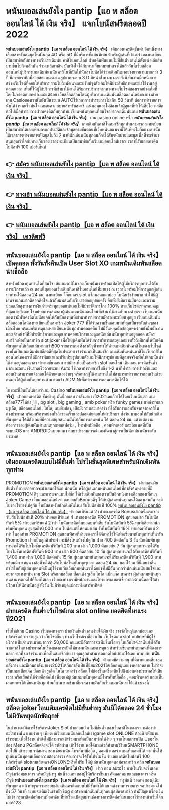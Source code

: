 # พนันบอลเล่นยังไง pantip【แอ พ สล็อต ออนไลน์ ได้ เงิน จริง】  แจกโบนัสฟรีตลอดปี 2022

**พนันบอลเล่นยังไง pantip【แอ พ สล็อต ออนไลน์ ได้ เงิน จริง】** เติมถอนเครดิตขั้นต่ำ  อีกหนึ่งทางเลือกสำหรับคนยุคใหม่ในยุค 4G หรือ 5G ที่มีบริการที่แสนพิเศษสำหรับผู้เล่นที่เข้ามาร่วมลงทะเบียนเป็นสมาชิกกับทางทางเว็บเราเดิมพัน คาสิโนออนไลน์ ฝากเดิมพันแบบไม่มีขั้นต่ำ เล่นได้ตั้งแต่ หลักสิบบาทขึ้นไปถึงหลักพัน ร่วมเพลิดเพลิน บันเทิงใจได้กับทางเว็บเกมพนันเราได้แล้ววันนี้เว็บสล็อตออนไลน์ผู้บริการเกมเดิมพันพนันคาสิโนที่เปิดให้นักล่าโบนัสได้ร่วมเดิมพันมาอย่างยาวนานมากกว่า 3 ปี มีภาพกราฟิกที่สวยสดและงดงาม รูปแบบระบบ 3 D
มิหนำซ้ำทางทางเรายังมี ทีมงานมือหนึ่งการสร้างเว็บไซต์ที่คอยให้บริการ  รวมไปถึงพัฒนาและปรับปรุงตัวเกมให้มีประสิทธิภาพและน่าใช้งานอยู่ตลอดเวลา เพื่อที่ให้ผู้ใช้บริการที่เข้ามาใช้งานได้รับการบริการจากทางทางเว็บไซต์ของเราอย่างเต็มที่โดยไม่ขาดตกบกพร่องแม้แต่น้อย เว็บสล็อตออนไลน์ผู้บริการเกมเดิมพันสล็อตออนไลน์ของทางค่ายเกม Casioของเรานั้นยังเป็นระบบ AUTOใช้เวลาการทำรายการไม่เกิน 50 วินาที ต่อการทำรายการ นับได้ว่ารวดเร็วทันใจและสะดวกสบายสำหรับสมาชิกแน่นอนและไม่ต้องแจ้งผู้ดูแลที่ทำให้เสียโอกาสอีกต่อไปเมื่อทำรายการฝากเครดิตกับทุกท่าน
เซียนพนันทุกคนที่สนใจอยากจะเดิมพันเกม **พนันบอลเล่นยังไง pantip【แอ พ สล็อต ออนไลน์ ได้ เงิน จริง】** เกม casino online หรือ ***พนันบอลเล่นยังไง pantip【แอ พ สล็อต ออนไลน์ ได้ เงิน จริง】*** เกมเดิมพันคาสิโนสมาชิกทุกท่านสามารถลงทะเบียนเป็นสมาชิกได้เลยเพียงกรอกประวัติและข้อมูลตามขั้นตอนที่เว็บพนันของเรามีให้เพียงไม่กี่อย่างเท่านั้น ใช้เวลาการทำรายการเปิดยูสไม่ถึง 2 นาทีนักเล่นพนันทุกคนก็จะได้รับรหัสผ่านและยูสเพื่อที่จะเข้ามาสนุกสุดเร้าใจกับทางเว็บของเราลงทะเบียนเป็นสมาชิกกับเว็บเกมออนไลน์เราณ เวลานี้รับเลยเครดิตโบนัสฟรี 100 เปอร์เซ็นต์ 

## 👉 [สมัคร พนันบอลเล่นยังไง pantip【แอ พ สล็อต ออนไลน์ ได้ เงิน จริง】](https://archa888.com/)
## 👉 [ทางเข้า พนันบอลเล่นยังไง pantip【แอ พ สล็อต ออนไลน์ ได้ เงิน จริง】](https://archa888.com/)
## 👉 [พนันบอลเล่นยังไง pantip【แอ พ สล็อต ออนไลน์ ได้ เงิน จริง】 เครดิตฟรี](https://archa888.com/)

## พนันบอลเล่นยังไง pantip【แอ พ สล็อต ออนไลน์ ได้ เงิน จริง】 เปิดตลอด ทั้งวันทั้งคืนเปิด User Slot XO เกมพนันเดิมพันสล็อตน่าเชื่อถือ

สำหรับนักลงทุนท่านใดที่สนใจ เล่นเกมคาสิโนของเว็บพนันเราพร้อมเปิดให้ผู้ใช้บริการทุกท่านได้รับการบริการแล้ว ณ ตอนนี้สุดยอดเว็บเดิมพันคาสิโนออนไลน์ที่มาแรง ณ เวลานี้ พร้อมให้การดูแลผู้เล่นทุกท่านได้ตลอด 24 ชม. ลงทะเบียน โจ๊กเกอร์ slot แจ็กพอตแตกบ่อย โบนัสเข้าง่ายมาก ทำให้มีผู้เล่นจำนวนมากติดอกติดใจแล้วกับมาเล่นกับเว็บเราต่ออยู่บ่อยครั้ง อีกทั้งยังมีความมั่นคงและความปลอดภัยสูงทางการเงินจ่ายจริงทุกยอดแน่นอนไม่มีประวัติการโกง 100% ทางเว็บไซต์เราครอบคลุมที่สุดและยังตอบโจทย์ทุกการเล่นของผู้เล่นเกมพนันออนไลน์ที่เข้ามาใช้งานกับทางค่ายเรา
เว็บเกมพนันของเรามีฟรีเครดิตโบนัสแจกให้กับนักลงทุนที่เข้ามาทำรายการสมัครลงทะเบียนทุกยูส เว็บเกมเดิมพันสล็อตออนไลน์ลงทะเบียนเป็นสมาชิก Joker 777 ที่ได้รับความชื่นชอบมากที่สุดเป็นระดับต้นๆของเมืองไทย พร้อมบริการดูแลเหล่าเซียนพนันทุกท่านตลอดคืน ไม่มีวันหยุดนักขัตฤกษ์พร้อมยังมีพนักงานและเจ้าหน้าที่ที่มีประสิทธิภาพและคุณภาพคอยบริการและดูแลนักเล่นพนันทุกท่านอยู่ตลอด สมัครสมาชิกเพื่อเป็นสมาชิก slot joker เพื่อให้ผู้เดิมพันได้รับการบริการและดูแลอย่างทั่วถึงมีเกมให้นักเดิมพันทุกคนได้เลือกเล่นมากกว่า500 รายการเกม
สิ่งสำคัญที่จะทำให้ค่ายเกมเดิมพันคาสิโนของเว็บไซต์เรานั้นเป็นเกมเดิมพันสล็อตดีที่สุดในประเทศ เข้าร่วมมาเป็นสมาชิก  เกมเดิมพันพนันคาสิโนเว็บคาสิโนออนไลน์ของเราได้มีการพัฒนาและปรับปรุงรูปแบบตัวเกมให้มีภาพรูปแบบที่ดูสมจจริงเพื่อให้เกมนั้นน่าใช้งานอยู่ตลอดเวลา ทำตามขั้นตอนการสมัครเพื่อเป็นสมาชิก slot ออนไลน์ เติมถอน เครดิตขั้นต่ำ ฝากและถอน เงินรวดเร็วด้วยระบบ Auto ใช้เวลาทำรายการไม่ถึง 1-2 นาทีทั้งรายการฝากเงินและถอนเงินสามารถแจ้งถอนได้ด้วยตนเองง่ายๆ หรือหากผู้ใช้งานท่านใดไม่สามารถทำรายการถอนเงินด้วยตนเองได้ผู้เดิมพันทุกท่านสามารถแจ้ง ADMINเพื่อทำรายการถอนเครดิตให้ได้

ในขณะนี้ยืนยันได้เลยว่าเกม Casino **พนันบอลเล่นยังไง pantip【แอ พ สล็อต ออนไลน์ ได้ เงิน จริง】** ฝากถอนเครดิต ขั้นต่ำทรู มันนี่วอเลท กำลังมาแรงปี2021เลยก็ว่าได้โดยเว็บพนันเรา เกมสล็อต777ได้นำ  jili , pg slot , big gaming , amb poker หรือ funky games แหล่งรวมเกมรูเล็ต, สล็อตออนไลน์, ไฮโล, เกมยิงปลา, เสือมังกร และบาคาร่า ที่ได้รับการยอมรับจากจากคาสิโนต่างประเทศ พร้อมบริการอย่างทั่วถึงรวดเร็วและปลอดภัยคอยให้คำปรึกษา ทั้งวัน มามอบให้กับนักเดิมพันทุกคน ได้มีตัวเกมที่มีความสนุกสนานมันไปกับการเล่นพนัน ได้ ตลอด 24 ชม. แล้วแต่ความต้องการของผู้เดิมพันผ่านบนทุกแพลตฟอร์ม , โทรศัพท์มือถือ , คอมพิวเตอร์ และไอแพดที่เป็นระบบIOS และ ANDROIDแบบพกพา ศึกษาประสบการณ์และพัฒนาสู่การเป็นนักเล่นพนันระดับประเทศ

## พนันบอลเล่นยังไง pantip【แอ พ สล็อต ออนไลน์ ได้ เงิน จริง】 เติมถอนเครดิตแบบไม่มีขั้นต่ำ โปรโมชั่นสุดพิเศษสำหรับนักเดิมพันทุกท่าน

 PROMOTION  **พนันบอลเล่นยังไง pantip【แอ พ สล็อต ออนไลน์ ได้ เงิน จริง】** ฝากถอนเงิน ขั้นต่ำ ที่ค่ายเราอยากจะนำเสนอให้แก่  นักพนัน หรือผู้เล่นเกมพนันออนไลน์ที่กำลังค้นหาค่ายที่มี  PROMOTION ดีๆ และการแจกแบบไม่กั๊ก ให้เว็บเดิมพันของเราเป็นอีกหนึ่งทางเลือกของเพื่อนๆ Joker Game เว็บเกมออนไลน์เรา ขอบอกกับBonusดีๆ ให้กับผู้เล่นพนันทุกคนได้ลองเล่นกัน จะมีโปรอะไรบ้างไปดูกัน
โบนัสสำหรับนักเดิมพันใหม่ รับโบนัสทันที 100% [พนันบอลเล่นยังไง pantip【แอ พ สล็อต ออนไลน์ ได้ เงิน จริง】](https://archa888.com/) ทำยอดเทิร์นแค่ 2 เท่าของเครดิต
Bonusฝากครั้งแรกของวัน รับโบนัสทันที 20% ทำยอดเทิร์นแค่ 4 เท่าของเครดิต
 PROMOTION ทุกยอดฝาก รับโบนัสทันที 5% ทำยอดเทิร์นแค่ 2 เท่า
โบนัสเครดิตคืนยอดทุนที่เสีย รับโบนัสทันที 5% ทุนที่เสียจากนักเดิมพันทุกคน สูงสุดถึง6,000 บาท
โบนัสแชร์ให้คนมาเล่น รับโบนัสทันที 16% ทำยอดเทิร์นแค่ 2 เท่า
ในสุดท้าย PROMOTION สุดแสนพิศษที่ค่ายของเราได้จัดหาไว้ให้เพื่อเซียนพนันทุกท่านที่น่ารัก  Promotion ฝากเป็นลูกค้าประจำ จะมีสิ่งไหนบ้างไปดูกัน
ฝาก 400 ติดต่อกัน 3 วัน นักเดิมพันทุกท่านจะได้รับโปรโมชั่นเครดิตฟรีทันที 200 บาท
ฝาก 1,000 ติดต่อกัน 7 วัน ผู้เล่นทุกท่านจะได้รับโปรโมชั่นเครดิตฟรีทันที 900 บาท
ฝาก 900 ติดต่อกัน 10 วัน ผู้เล่นทุกท่านจะได้รับเครดิตฟรีทันที 1,400 บาท
ฝาก 1,000 ติดต่อกัน 15 วัน ผู้เล่นเกมพนันทุกคนจะได้รับเครดิตฟรีทันที 1,900 บาท
พร้อมมีการหมุนวงล้อที่จะได้ลุ้นรับโบนัสใหญ่ในทุกๆเวลา ตลอด 24 ชม. บอกไว้ ณ ที่นี้เลยว่าคืนกำไรให้กับผู้เล่นทุกคนที่เป็นผู้ใช้งานกับเว็บเกมพนันเราได้อย่างไม่มีอั้น หากว่านักเล่นพนันสนใจและอยากจะแทงพนัน เกม Slot หรือเกมสล็อต ป๊อกเด้ง รูเล็ต ไฮโล แบ็กแจ๊ค บาคาร่า ผู้เล่นเกมพนันทุกคนสามารถกดไปที่ลิ้งค์ได้เลย เว็บของทางเรามีพนักงานและโปรแกรมเมอร์เชี่ยวชาญด้านนี้คอยให้คำปรึกษาให้นักพนันอยู่ ทั้งวัน ไม่มีวันหยุดแม้กระทั่งเสาร์อาทิตย์

## พนันบอลเล่นยังไง pantip【แอ พ สล็อต ออนไลน์ ได้ เงิน จริง】 ฝากเครดิต ขั้นต่ำ  เว็บไซต์เกม slot online ยอดฮิตที่มาแรงปี2021

เว็บไซต์เกม Casino เว็บของทางเรา ฝากเงินขั้นต่ำ เล่นง่ายได้เงินจริง รางวัลใหญ่แตกบ่อยและเปอร์เซ็นต์การจ่ายสูงกว่าเว็บไซต์อื่นๆ ทางเว็บไซต์เราถือว่าเป็น เว็บไซต์เกม slot onlineที่มีผู้ใช้บริการเป็นจำนวนมากมากกว่า 50,000 คนและมีอัตราว่าจะเพิ่มขึ้นเรื่อยๆ ในเว็บไซต์เรานั้นยังได้รับจากคาสิโนต่างประเทศในเรื่องของการเปิดให้แทงพนันและการดูแล สำหรับเซียนพนันทุกคนที่ต้องการและอยากที่จะเข้าร่วมมาเพื่อเป็นสมาชิกกับเรา คุณลูกค้าสามารถแอดไลน์เข้ามาได้เลย
	มาพบกับ **พนันบอลเล่นยังไง pantip【แอ พ สล็อต ออนไลน์ ได้ เงิน จริง】** ตัวเกมมีความสนุกที่มีภาพและเสียงสุดอลังการ และมีเกมกำลังมาแรง2021ให้กับกำลังเป็นที่นิยม2021ได้เลือกหมุนอย่างหลากหลาย  ไม่ว่าจะเป็นเกมแบ็กแจ๊ค ป๊อกเด้ง รูเล็ต ไฮโล บาคาร่า สล็อต ไม่ต้องขึ้นเครื่องบินไปถึงบ่อนต่างประเทศให้เสียเวลา หรือเสียค่าใช้จ่ายอีกต่อไป เพียงแค่ผู้เล่นเกมพนันทุกคนมีโทรศัพท์มือถือ , คอมพิวเตอร์ และแท็บเลตพกพาได้เซียนพนันทุกท่านก็สามารถเข้ามาลิ้มรสความมันกับเว็บเกมพนันเราได้แล้วขณะนี้

## พนันบอลเล่นยังไง pantip【แอ พ สล็อต ออนไลน์ ได้ เงิน จริง】 สล็อต jokerโอนเติมเครดิตไม่มีขั้นต่ำทรู มันนี่ได้ตลอด 24 ชั่วโมง ไม่มีวันหยุดนักขัตฤกษ์

ในส่วนของวิธีการใช้บริการJoker Slot ฝากถอนเงิน ไม่มีขั้นต่ำ ของเว็บคาสิโนของเรา จะต้องทำอะไรบ้างนั้น แบบง่าย ๆ เพียงแค่เว็บเกมพนันออนไลน์เราgame slot ONLONE ต้องมี รหัสผ่าน เข้าระบบเพื่อใช้งาน ถ้ายังไม่มีสามารถเข้าร่วมมาเพื่อเป็นสมาชิกได้ง่าย ๆ จากโหมดการเปิด Userในช่อง Menu PGสล็อตจึงจะได้ รหัสผ่าน เข้าใช้งาน พอได้มาแล้วก็ทำตามวิธีบนSMARTPHONE ต่อไปนี้
เข้าระบบ รหัสผ่าน  ของเซียนพนัน โทรศัพท์มือถือ , คอมพิวเตอร์ และแท็บเลตก็ได้
จากนั้นให้ผู้เล่นพนันทุกคนเลือกความต้องการว่า ต้องการจะได้รับโปรโมชั่น รับเลยเครดิตโบนัสฟรี 100 เปอร์เซ็นต์  slotเกมเสี่ยงดวงONLONEหรือไม่รับ
ให้ผู้เล่นพนันทุกคนสมัครสมาชิก คลิก **พนันบอลเล่นยังไง pantip【แอ พ สล็อต ออนไลน์ ได้ เงิน จริง】** ฝาก ถอน autoไว ภาพในเว็บจะขึ้นเลขบัญชีพร้อมธนาคาร หรือบัญชี ทรู มันนี่วอเลท ของผู้ให้บริการขึ้นมา
คัดลอกหมายเลขธนาคาร หรือบัญชี **พนันบอลเล่นยังไง pantip【แอ พ สล็อต ออนไลน์ ได้ เงิน จริง】** ทรูมันนี่ วอเลท ของผู้เดิมพันทุกคน แล้วทำธุรกรรมระบบฝากเติมเครดิตแบบไม่มีขั้นต่ำได้เลย
หลังจากทำรายการ รอประมาณไม่ถึง 57 วินาที ระบบจะเติมเงินเข้าบัญชีpg slotของนักเดิมพันทุกคนผู้สมัครสมาชิก
ถ้ามีปัญหาเรื่องเงินไม่เข้า กรุณาติดต่อทีมงานมืออาชีพ ที่ทำเรื่องเปิดยูสผ่านช่องทางการติดต่อที่แนบเอาไว้ทางหน้าเว็บโจ๊กเกอร์123


